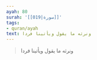 ```yaml
---
ayah: 80
surah: '[[019|سورة]]'
tags:
- quran/ayah
text: ونرثه ما يقول ويأتينا فردا
---
```

> ونرثه ما يقول ويأتينا فردا
